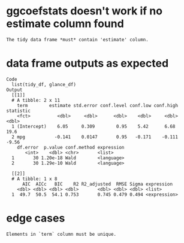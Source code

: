 # ggcoefstats doesn't work if no estimate column found

    The tidy data frame *must* contain 'estimate' column.

# data frame outputs as expected

    Code
      list(tidy_df, glance_df)
    Output
      [[1]]
      # A tibble: 2 x 11
        term        estimate std.error conf.level conf.low conf.high statistic
        <fct>          <dbl>     <dbl>      <dbl>    <dbl>     <dbl>     <dbl>
      1 (Intercept)    6.05     0.309        0.95    5.42      6.68      19.6 
      2 mpg           -0.141    0.0147       0.95   -0.171    -0.111     -9.56
        df.error  p.value conf.method expression
           <int>    <dbl> <chr>       <list>    
      1       30 1.20e-18 Wald        <language>
      2       30 1.29e-10 Wald        <language>
      
      [[2]]
      # A tibble: 1 x 8
          AIC  AICc   BIC    R2 R2_adjusted  RMSE Sigma expression  
        <dbl> <dbl> <dbl> <dbl>       <dbl> <dbl> <dbl> <list>      
      1  49.7  50.5  54.1 0.753       0.745 0.479 0.494 <expression>
      

# edge cases

    Elements in `term` column must be unique.


